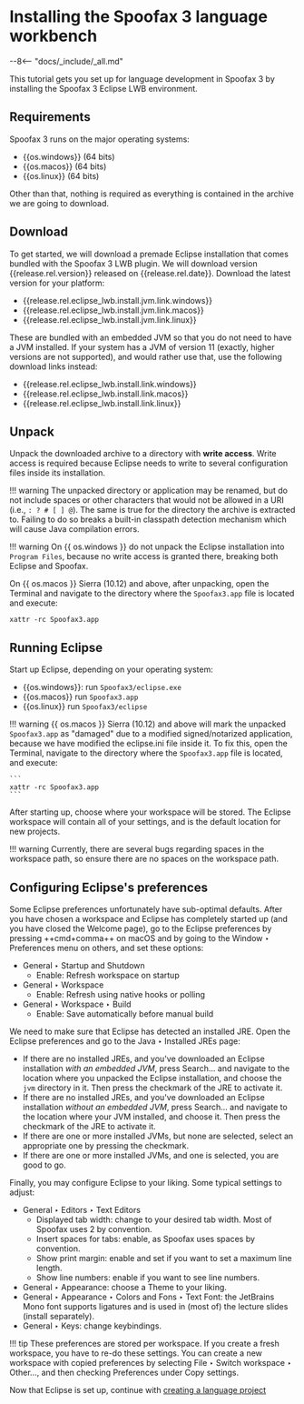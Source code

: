 # Installing the Spoofax 3 language workbench

--8<-- "docs/_include/_all.md"

This tutorial gets you set up for language development in Spoofax 3 by installing the Spoofax 3 Eclipse LWB environment.

## Requirements

Spoofax 3 runs on the major operating systems:

* {{os.windows}} (64 bits)
* {{os.macos}} (64 bits)
* {{os.linux}} (64 bits)

Other than that, nothing is required as everything is contained in the archive we are going to download.

## Download

To get started, we will download a premade Eclipse installation that comes bundled with the Spoofax 3 LWB plugin. We will download version {{release.rel.version}} released on {{release.rel.date}}. Download the latest version for your platform:

* {{release.rel.eclipse_lwb.install.jvm.link.windows}}
* {{release.rel.eclipse_lwb.install.jvm.link.macos}}
* {{release.rel.eclipse_lwb.install.jvm.link.linux}}

These are bundled with an embedded JVM so that you do not need to have a JVM installed. If your system has a JVM of version 11 (exactly, higher versions are not supported), and would rather use that, use the following download links instead:

* {{release.rel.eclipse_lwb.install.link.windows}}
* {{release.rel.eclipse_lwb.install.link.macos}}
* {{release.rel.eclipse_lwb.install.link.linux}}

## Unpack

Unpack the downloaded archive to a directory with **write access**. Write access is required because Eclipse needs to write to several configuration files inside its installation.

!!! warning
    The unpacked directory or application may be renamed, but do not include spaces or other characters that would not be allowed in a URI (i.e., `: ? # [ ] @`). The same is true for the directory the archive is extracted to. Failing to do so breaks a built-in classpath detection mechanism which will cause Java compilation errors.

!!! warning
    On {{ os.windows }} do not unpack the Eclipse installation into `Program Files`, because no write access is granted there, breaking both Eclipse and Spoofax.

On {{ os.macos }} Sierra (10.12) and above, after unpacking, open the Terminal and navigate to the directory where the `Spoofax3.app` file is located and execute:

```shell
xattr -rc Spoofax3.app
```

## Running Eclipse

Start up Eclipse, depending on your operating system:

* {{os.windows}}: run `Spoofax3/eclipse.exe`
* {{os.macos}} run `Spoofax3.app`
* {{os.linux}} run `Spoofax3/eclipse`

!!! warning
    {{ os.macos }} Sierra (10.12) and above will mark the unpacked `Spoofax3.app` as "damaged" due to a modified signed/notarized application, because we have modified the eclipse.ini file inside it. To fix this, open the Terminal, navigate to the directory where the `Spoofax3.app` file is located, and execute:

    ```
    xattr -rc Spoofax3.app
    ```

After starting up, choose where your workspace will be stored. The Eclipse workspace will contain all of your settings, and is the default location for new projects.

!!! warning
    Currently, there are several bugs regarding spaces in the workspace path, so ensure there are no spaces on the workspace path.

## Configuring Eclipse's preferences

Some Eclipse preferences unfortunately have sub-optimal defaults. After you have chosen a workspace and Eclipse has completely started up (and you have closed the Welcome page), go to the Eclipse preferences by pressing ++cmd+comma++ on macOS and by going to the <span class="guilabel">Window ‣ Preferences</span> menu on others, and set these options:

* <span class="guilabel">General ‣ Startup and Shutdown</span>
    * Enable: <span class="guilabel">Refresh workspace on startup</span>
* <span class="guilabel">General ‣ Workspace</span>
    * Enable: <span class="guilabel">Refresh using native hooks or polling</span>
* <span class="guilabel">General ‣ Workspace ‣ Build</span>
    * Enable: <span class="guilabel">Save automatically before manual build</span>

We need to make sure that Eclipse has detected an installed JRE. Open the Eclipse preferences and go to the <span class="guilabel">Java ‣ Installed JREs</span> page:

* If there are no installed JREs, and you've downloaded an Eclipse installation *with an embedded JVM*, press <span class="guilabel">Search...</span> and navigate to the location where you unpacked the Eclipse installation, and choose the `jvm` directory in it. Then press the checkmark of the JRE to activate it.
* If there are no installed JREs, and you've downloaded an Eclipse installation *without an embedded JVM*, press <span class="guilabel">Search...</span> and navigate to the location where your JVM installed, and choose it. Then press the checkmark of the JRE to activate it.
* If there are one or more installed JVMs, but none are selected, select an appropriate one by pressing the checkmark.
* If there are one or more installed JVMs, and one is selected, you are good to go.

Finally, you may configure Eclipse to your liking.
Some typical settings to adjust:

* <span class="guilabel">General ‣ Editors ‣ Text Editors</span>
    * <span class="guilabel">Displayed tab width</span>: change to your desired tab width. Most of Spoofax uses 2 by convention.
    * <span class="guilabel">Insert spaces for tabs</span>: enable, as Spoofax uses spaces by convention.
    * <span class="guilabel">Show print margin</span>: enable and set if you want to set a maximum line length.
    * <span class="guilabel">Show line numbers</span>: enable if you want to see line numbers.
* <span class="guilabel">General ‣ Appearance</span>: choose a Theme to your liking.
* <span class="guilabel">General ‣ Appearance ‣ Colors and Fons ‣ Text Font</span>: the JetBrains Mono font supports ligatures and is used in (most of) the lecture slides (install separately).
* <span class="guilabel">General ‣ Keys</span>: change keybindings.


!!! tip
    These preferences are stored per workspace. If you create a fresh workspace, you have to re-do these settings. You can create a new workspace with copied preferences by selecting <span class="guilabel">File ‣ Switch workspace ‣ Other...</span>, and then checking <span class="guilabel">Preferences</span> under <span class="guilabel">Copy settings</span>.

Now that Eclipse is set up, continue with [creating a language project](create_language_project.md)
